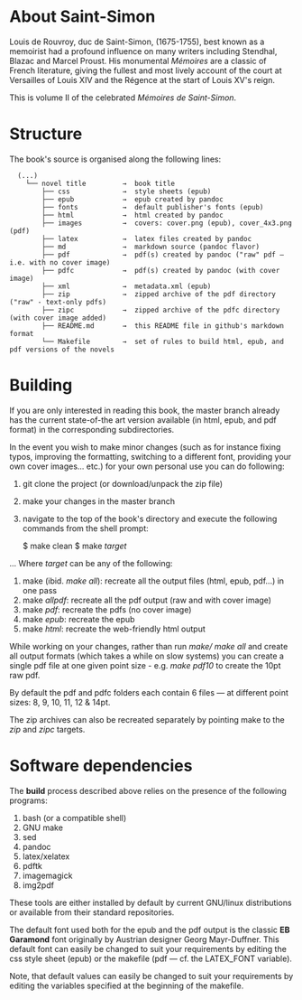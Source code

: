 # About Saint-Simon

Louis de Rouvroy, duc de Saint-Simon, (1675-1755), best known as a memoirist had a profound influence on many writers including Stendhal, Blazac and Marcel Proust.  His monumental *Mémoires* are a classic of French literature, giving the fullest and most lively account of the court at Versailles of Louis XIV and the Régence at the start of Louis XV's reign.

This is volume II of the celebrated  *Mémoires de Saint-Simon*.

# Structure 

  The book's source is organised along the following lines:

      (...)
        └── novel title         →  book title
            ├── css             →  style sheets (epub)
            ├── epub            →  epub created by pandoc
            ├── fonts           →  default publisher's fonts (epub)
            ├── html            →  html created by pandoc
            ├── images          →  covers: cover.png (epub), cover_4x3.png (pdf) 
            ├── latex           →  latex files created by pandoc
            ├── md              →  markdown source (pandoc flavor)
            ├── pdf             →  pdf(s) created by pandoc ("raw" pdf — i.e. with no cover image)
            ├── pdfc            →  pdf(s) created by pandoc (with cover image)
            ├── xml             →  metadata.xml (epub)
            ├── zip             →  zipped archive of the pdf directory ("raw" - text-only pdfs)
            ├── zipc            →  zipped archive of the pdfc directory (with cover image added)
            ├── README.md       →  this README file in github's markdown format
            └── Makefile        →  set of rules to build html, epub, and pdf versions of the novels

# Building

  If you are only interested in reading this book, the master branch already has the current state-of-the art version available (in html, epub, and pdf format) in the corresponding subdirectories.

  In the event you wish to make minor changes (such as for instance fixing typos, improving the formatting, switching to a different font, providing your own cover images... etc.) for your own personal use you can do following:

  1. git clone the project (or download/unpack the zip file)
  2. make your changes in the master branch
  3. navigate to the top of the book's directory and execute the following commands from the shell prompt:

     $ make clean
     $ make *target*

  ... Where *target* can be any of the following:

  1. make (ibid. *make all*): recreate all the output files (html, epub, pdf...) in one pass
  2. make *allpdf*: recreate all the pdf output (raw and with cover image)
  3. make *pdf*: recreate the pdfs (no cover image)
  4. make *epub*: recreate the epub
  5. make *html*: recreate the web-friendly html output

  While working on your changes, rather than run *make/ make all* and create all output formats (which takes a while on slow systems) you can create a single pdf file at one given point size - e.g. *make pdf10* to create the 10pt raw pdf.

  By default the pdf and pdfc folders each contain 6 files — at different point sizes: 8, 9, 10, 11, 12 & 14pt.

  The zip archives can also be recreated separately by pointing make to the *zip* and *zipc* targets.

# Software dependencies

  The **build** process described above relies on the presence of the following programs:

  1. bash (or a compatible shell)
  2. GNU make
  3. sed
  4. pandoc
  5. latex/xelatex
  6. pdftk
  7. imagemagick
  8. img2pdf

  These tools are either installed by default by current GNU/linux distributions or available from their standard repositories.

  The default font used both for the epub and the pdf output is the classic **EB Garamond** font originally by Austrian designer Georg Mayr-Duffner. This default font can easily be changed to suit your requirements by editing the css style sheet (epub) or the makefile (pdf — cf. the LATEX_FONT variable).
  
  Note, that default values can easily be changed to suit your requirements by editing the variables specified at the beginning of the makefile.
